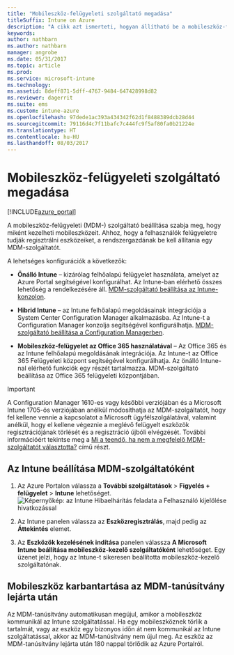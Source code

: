 ```yaml
---
title: "Mobileszköz-felügyeleti szolgáltató megadása"
titleSuffix: Intune on Azure
description: "A cikk azt ismerteti, hogyan állítható be a mobileszköz-felügyeleti szolgáltató az Intune-ban. \""
keywords: 
author: nathbarn
ms.author: nathbarn
manager: angrobe
ms.date: 05/31/2017
ms.topic: article
ms.prod: 
ms.service: microsoft-intune
ms.technology: 
ms.assetid: 8deff871-5dff-4767-9484-647428998d82
ms.reviewer: dagerrit
ms.suite: ems
ms.custom: intune-azure
ms.openlocfilehash: 97dede1ac393a434342f62d1f8488389dcb28d44
ms.sourcegitcommit: 79116d4c7f11bafc7c444fc9f5af80fa0b21224e
ms.translationtype: HT
ms.contentlocale: hu-HU
ms.lasthandoff: 08/03/2017
---
```

# <a name="set-the-mobile-device-management-authority"></a>Mobileszköz-felügyeleti szolgáltató megadása

[!INCLUDE[azure_portal](./includes/azure_portal.md)]

A mobileszköz-felügyeleti (MDM-) szolgáltató beállítása szabja meg, hogy miként kezelheti mobileszközeit. Ahhoz, hogy a felhasználók felügyeletre tudják regisztrálni eszközeiket, a rendszergazdának be kell állítania egy MDM-szolgáltatót.

A lehetséges konfigurációk a következők:

- **Önálló Intune** – kizárólag felhőalapú felügyelet használata, amelyet az Azure Portal segítségével konfigurálhat. Az Intune-ban elérhető összes lehetőség a rendelkezésére áll. [MDM-szolgáltató beállítása az Intune-konzolon](#set-mdm-authority-to-intune).

- **Hibrid Intune** – az Intune felhőalapú megoldásainak integrációja a System Center Configuration Manager alkalmazásba. Az Intune-t a Configuration Manager konzolja segítségével konfigurálhatja. [MDM-szolgáltató beállítása a Configuration Managerben](https://docs.microsoft.com/sccm/mdm/deploy-use/configure-intune-subscription).

- **Mobileszköz-felügyelet az Office 365 használatával** – Az Office 365 és az Intune felhőalapú megoldásának integrációja. Az Intune-t az Office 365 Felügyeleti központ segítségével konfigurálhatja. Az önálló Intune-nal elérhető funkciók egy részét tartalmazza. MDM-szolgáltató beállítása az Office 365 felügyeleti központjában.

>[!IMPORTANT]    
A Configuration Manager 1610-es vagy későbbi verziójában és a Microsoft Intune 1705-ös verziójában anélkül módosíthatja az MDM-szolgáltatót, hogy fel kellene vennie a kapcsolatot a Microsoft ügyfélszolgálatával, valamint anélkül, hogy el kellene végeznie a meglévő felügyelt eszközök regisztrációjának törlését és a regisztráció újbóli elvégzését. További információért tekintse meg a [Mi a teendő, ha nem a megfelelő MDM-szolgáltatót választotta?](/intune-classic/deploy-use/prerequisites-for-enrollment#what-to-do-if-you-choose-the-wrong-mdm-authority-setting) című részt.

## <a name="set-mdm-authority-to-intune"></a>Az Intune beállítása MDM-szolgáltatóként

1. Az Azure Portalon válassza a **További szolgáltatások** > **Figyelés + felügyelet** > **Intune** lehetőséget.
  ![Képernyőkép: az Intune Hibaelhárítás feladata a Felhasználó kijelölése hivatkozással](media/set-mdm-auth.png)
2. Az Intune panelen válassza az **Eszközregisztrálás**, majd pedig az **Áttekintés** elemet.

3. Az **Eszközök kezelésének indítása** panelen válassza **A Microsoft Intune beállítása mobileszköz-kezelő szolgáltatóként** lehetőséget. Egy üzenet jelzi, hogy az Intune-t sikeresen beállította mobileszköz-kezelő szolgáltatónak.

## <a name="mobile-device-cleanup-after-mdm-certificate-expiration"></a>Mobileszköz karbantartása az MDM-tanúsítvány lejárta után

Az MDM-tanúsítvány automatikusan megújul, amikor a mobileszköz kommunikál az Intune szolgáltatással. Ha egy mobileszköznek törlik a tartalmát, vagy az eszköz egy bizonyos időn át nem kommunikál az Intune szolgáltatással, akkor az MDM-tanúsítvány nem újul meg. Az eszköz az MDM-tanúsítvány lejárta után 180 nappal törlődik az Azure Portalról.
